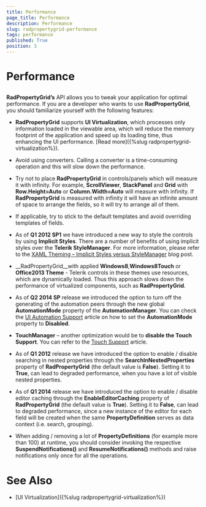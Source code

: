 ```yaml
---
title: Performance
page_title: Performance
description: Performance
slug: radpropertygrid-performance
tags: performance
published: True
position: 3
---
```


# Performance



## 

__RadPropertyGrid’s__ API allows you to tweak your application for optimal performance. If you are a developer who wants to use __RadPropertyGrid__, you should familiarize yourself with the following features:
		

* __RadPropertyGrid__ supports __UI Virtualization__, which processes only information loaded in the viewable area, which will reduce the memory footprint of the application and speed up its loading time, thus enhancing the UI performance. [Read more]({%slug radpropertygrid-virtualization%}).
			

* Avoid using converters. Calling a converter is a time-consuming operation and this will slow down the performance.
			

* Try not to place __RadPropertyGrid__ in controls/panels which will measure it with infinity. For example, __ScrollViewer__, __StackPanel__ and __Grid__ with __Row.Height=Auto__ or __Column.Width=Auto__ will measure with infinity. If __RadPropertyGrid__ is measured with infinity it will have an infinite amount of space to arrange the fields, so it will try to arrange all of them.
			

* If applicable, try to stick to the default templates and avoid overriding templates of fields.
			

* As of __Q1 2012 SP1__ we have introduced a new way to style the controls by using __Implicit Styles__. There are a number of benefits of using implicit styles over the __Telerik StyleManager__. For more information, please refer to the [XAML Theming – Implicit Styles versus StyleManager](http://blogs.telerik.com/xamlteam/posts/13-11-05/xaml-theming-implicit-styles-versus-stylemanager) blog post.
			

* __RadPropertyGrid__with applied __Windows8__,__Windows8Touch__ or __Office2013 Theme__ - Telerik controls in these themes use resources, which are dynamically loaded. Thus this approach slows down the performance of virtualized components, such as __RadPropertyGrid__.
			

* As of __Q2 2014 SP__ release we introduced the option to turn off the generating of the automation peers through the new global __AutomationMode__ property of the __AutomationManager__. You can check the [UI Automation Support](cabea947-6b4f-43bb-a5ba-f44d4d8ae1cc) article on how to set the __AutomationMode__ property to __Disabled__.
			

* __TouchManager__ – another optimization would be to __disable the Touch Support__. You can refer to the [Touch Support](737cc59b-2828-49eb-be56-3bac4b9ad992#States) article.
			

* As of __Q1 2012__ release we have introduced the option to enable / disable searching in nested properties through the __SearchInNestedProperties__ property of __RadPropertyGrid__ (the default value is __False__). Setting it to __True__, can lead to degraded performance, when you have a lot of visible nested properties.
			

* As of __Q1 2014__ release we have introduced the option to enable / disable editor caching through the __EnableEditorCaching__ property of __RadPropertyGrid__ (the default value is __True__). Setting it to __False__, can lead to degraded performance, since a new instance of the editor for each field will be created when the same __PropertyDefinition__ serves as data context (i.e. search, grouping).
			

* When adding / removing a lot of __PropertyDefinitions__ (for example more than 100) at runtime, you should consider invoking the respective __SuspendNotifications()__ and __ResumeNotifications()__ methods and raise notifications only once for all the operations.
			

# See Also

 * [UI Virtualization]({%slug radpropertygrid-virtualization%})[](737cc59b-2828-49eb-be56-3bac4b9ad992#States)[](f7b879d9-62ca-42c3-a919-983c7cbc79a2)
